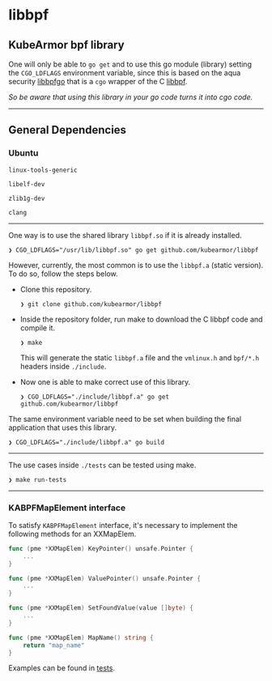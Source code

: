 # libbpf

## KubeArmor bpf library

One will only be able to `go get` and to use this go module (library) setting the `CGO_LDFLAGS` environment variable, since this is based on the aqua security [libbpfgo](https://github.com/aquasecurity/libbpfgo) that is a `cgo` wrapper of the C [libbpf](https://github.com/libbpf/libbpf).

*So be aware that using this library in your go code turns it into cgo code.*

---

## General Dependencies

### Ubuntu

`linux-tools-generic`

`libelf-dev`

`zlib1g-dev`

`clang`

---

One way is to use the shared library `libbpf.so` if it is already installed.

`❯ CGO_LDFLAGS="/usr/lib/libbpf.so" go get github.com/kubearmor/libbpf`

However, currently, the most common is to use the `libbpf.a` (static version). To do so, follow the steps below.

- Clone this repository.

  `❯ git clone github.com/kubearmor/libbpf`

- Inside the repository folder, run make to download the C libbpf code and compile it.

  `❯ make`

  This will generate the static `libbpf.a` file and the `vmlinux.h` and `bpf/*.h` headers inside `./include`.

- Now one is able to make correct use of this library.

  `❯ CGO_LDFLAGS="./include/libbpf.a" go get github.com/kubearmor/libbpf`

The same environment variable need to be set when building the final application that uses this library.

`❯ CGO_LDFLAGS="./include/libbpf.a" go build`

---

The use cases inside `./tests` can be tested using make.

`❯ make run-tests`

---

### KABPFMapElement interface

To satisfy `KABPFMapElement` interface, it's necessary to implement the following methods for an XXMapElem.

```go
func (pme *XXMapElem) KeyPointer() unsafe.Pointer {
	...
}

func (pme *XXMapElem) ValuePointer() unsafe.Pointer {
	...
}

func (pme *XXMapElem) SetFoundValue(value []byte) {
	...
}

func (pme *XXMapElem) MapName() string {
	return "map_name"
}
```

Examples can be found in [tests](tests/).
